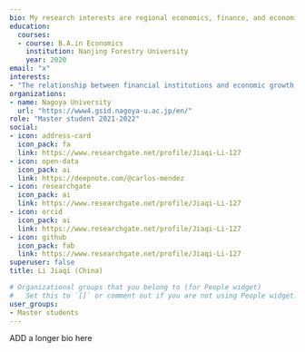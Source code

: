 ```yaml
---
bio: My research interests are regional economics, finance, and economic development.
education:
  courses:
  - course: B.A.in Economics
    institution: Nanjing Forestry University
    year: 2020
email: "x"
interests:
- "The relationship between financial institutions and economic growth in 31 provinces of China-from a spatial perspective"
organizations:
- name: Nagoya University
  url: "https://www4.gsid.nagoya-u.ac.jp/en/"
role: "Master student 2021-2022"
social:
- icon: address-card
  icon_pack: fa
  link: https://www.researchgate.net/profile/Jiaqi-Li-127
- icon: open-data
  icon_pack: ai
  link: https://deepnote.com/@carlos-mendez
- icon: researchgate
  icon_pack: ai
  link: https://www.researchgate.net/profile/Jiaqi-Li-127
- icon: orcid
  icon_pack: ai
  link: https://www.researchgate.net/profile/Jiaqi-Li-127
- icon: github
  icon_pack: fab
  link: https://www.researchgate.net/profile/Jiaqi-Li-127
superuser: false
title: Li Jiaqi (China)

# Organizational groups that you belong to (for People widget)
#   Set this to `[]` or comment out if you are not using People widget.
user_groups:
- Master students
---
```


ADD a longer bio here
